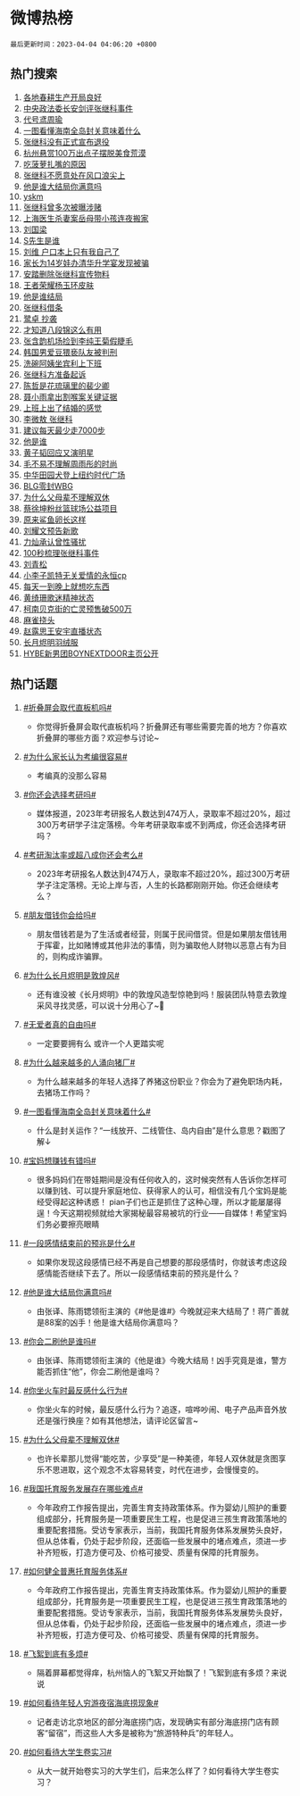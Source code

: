 # 微博热榜

`最后更新时间：2023-04-04 04:06:20 +0800`

## 热门搜索

1. [各地春耕生产开局良好](https://m.weibo.cn/search?containerid=100103type%3D1%26t%3D10%26q%3D%23%E5%90%84%E5%9C%B0%E6%98%A5%E8%80%95%E7%94%9F%E4%BA%A7%E5%BC%80%E5%B1%80%E8%89%AF%E5%A5%BD%23&stream_entry_id=51&isnewpage=1&extparam=seat%3D1%26pos%3D0%26c_type%3D51%26filter_type%3Drealtimehot%26cate%3D10103%26dgr%3D0%26stream_entry_id%3D51%26display_time%3D1680552378%26pre_seqid%3D168055237850102265464&luicode=10000011&lfid=106003type%253D25%2526t%253D3%2526disable_hot%253D1%2526filter_type%253Drealtimehot)
1. [中央政法委长安剑评张继科事件](https://m.weibo.cn/search?containerid=100103type%3D1%26t%3D10%26q%3D%23%E4%B8%AD%E5%A4%AE%E6%94%BF%E6%B3%95%E5%A7%94%E9%95%BF%E5%AE%89%E5%89%91%E8%AF%84%E5%BC%A0%E7%BB%A7%E7%A7%91%E4%BA%8B%E4%BB%B6%23&stream_entry_id=31&isnewpage=1&extparam=seat%3D1%26pos%3D0%26c_type%3D31%26filter_type%3Drealtimehot%26cate%3D5001%26band_rank%3D1%26dgr%3D0%26stream_entry_id%3D31%26flag%3D16%26realpos%3D1%26q%3D%2523%25E4%25B8%25AD%25E5%25A4%25AE%25E6%2594%25BF%25E6%25B3%2595%25E5%25A7%2594%25E9%2595%25BF%25E5%25AE%2589%25E5%2589%2591%25E8%25AF%2584%25E5%25BC%25A0%25E7%25BB%25A7%25E7%25A7%2591%25E4%25BA%258B%25E4%25BB%25B6%2523%26lcate%3D5001%26display_time%3D1680552378%26pre_seqid%3D168055237850102265464&luicode=10000011&lfid=106003type%253D25%2526t%253D3%2526disable_hot%253D1%2526filter_type%253Drealtimehot)
1. [代号鸢周瑜](https://m.weibo.cn/search?containerid=100103type%3D1%26t%3D10%26q%3D%23%E4%BB%A3%E5%8F%B7%E9%B8%A2%E5%91%A8%E7%91%9C%23&stream_entry_id=31&isnewpage=1&extparam=seat%3D1%26pos%3D1%26c_type%3D31%26filter_type%3Drealtimehot%26cate%3D5001%26band_rank%3D2%26dgr%3D0%26stream_entry_id%3D31%26flag%3D0%26realpos%3D2%26q%3D%2523%25E4%25BB%25A3%25E5%258F%25B7%25E9%25B8%25A2%25E5%2591%25A8%25E7%2591%259C%2523%26lcate%3D5001%26display_time%3D1680552378%26pre_seqid%3D168055237850102265464&luicode=10000011&lfid=106003type%253D25%2526t%253D3%2526disable_hot%253D1%2526filter_type%253Drealtimehot)
1. [一图看懂海南全岛封关意味着什么](https://m.weibo.cn/search?containerid=100103type%3D1%26t%3D10%26q%3D%23%E4%B8%80%E5%9B%BE%E7%9C%8B%E6%87%82%E6%B5%B7%E5%8D%97%E5%85%A8%E5%B2%9B%E5%B0%81%E5%85%B3%E6%84%8F%E5%91%B3%E7%9D%80%E4%BB%80%E4%B9%88%23&stream_entry_id=31&isnewpage=1&extparam=seat%3D1%26pos%3D2%26c_type%3D31%26filter_type%3Drealtimehot%26cate%3D5001%26band_rank%3D3%26dgr%3D0%26stream_entry_id%3D31%26flag%3D0%26realpos%3D3%26q%3D%2523%25E4%25B8%2580%25E5%259B%25BE%25E7%259C%258B%25E6%2587%2582%25E6%25B5%25B7%25E5%258D%2597%25E5%2585%25A8%25E5%25B2%259B%25E5%25B0%2581%25E5%2585%25B3%25E6%2584%258F%25E5%2591%25B3%25E7%259D%2580%25E4%25BB%2580%25E4%25B9%2588%2523%26lcate%3D5001%26display_time%3D1680552378%26pre_seqid%3D168055237850102265464&luicode=10000011&lfid=106003type%253D25%2526t%253D3%2526disable_hot%253D1%2526filter_type%253Drealtimehot)
1. [张继科没有正式宣布退役](https://m.weibo.cn/search?containerid=100103type%3D1%26t%3D10%26q%3D%23%E5%BC%A0%E7%BB%A7%E7%A7%91%E6%B2%A1%E6%9C%89%E6%AD%A3%E5%BC%8F%E5%AE%A3%E5%B8%83%E9%80%80%E5%BD%B9%23&stream_entry_id=31&isnewpage=1&extparam=seat%3D1%26pos%3D3%26c_type%3D31%26filter_type%3Drealtimehot%26cate%3D5001%26band_rank%3D4%26dgr%3D0%26stream_entry_id%3D31%26flag%3D2%26realpos%3D4%26q%3D%2523%25E5%25BC%25A0%25E7%25BB%25A7%25E7%25A7%2591%25E6%25B2%25A1%25E6%259C%2589%25E6%25AD%25A3%25E5%25BC%258F%25E5%25AE%25A3%25E5%25B8%2583%25E9%2580%2580%25E5%25BD%25B9%2523%26lcate%3D5001%26display_time%3D1680552378%26pre_seqid%3D168055237850102265464&luicode=10000011&lfid=106003type%253D25%2526t%253D3%2526disable_hot%253D1%2526filter_type%253Drealtimehot)
1. [杭州悬赏100万出点子摆脱美食荒漠](https://m.weibo.cn/search?containerid=100103type%3D1%26t%3D10%26q%3D%23%E6%9D%AD%E5%B7%9E%E6%82%AC%E8%B5%8F100%E4%B8%87%E5%87%BA%E7%82%B9%E5%AD%90%E6%91%86%E8%84%B1%E7%BE%8E%E9%A3%9F%E8%8D%92%E6%BC%A0%23&stream_entry_id=31&isnewpage=1&extparam=seat%3D1%26pos%3D4%26c_type%3D31%26filter_type%3Drealtimehot%26cate%3D5001%26band_rank%3D5%26dgr%3D0%26stream_entry_id%3D31%26flag%3D0%26realpos%3D5%26q%3D%2523%25E6%259D%25AD%25E5%25B7%259E%25E6%2582%25AC%25E8%25B5%258F100%25E4%25B8%2587%25E5%2587%25BA%25E7%2582%25B9%25E5%25AD%2590%25E6%2591%2586%25E8%2584%25B1%25E7%25BE%258E%25E9%25A3%259F%25E8%258D%2592%25E6%25BC%25A0%2523%26lcate%3D5001%26display_time%3D1680552378%26pre_seqid%3D168055237850102265464&luicode=10000011&lfid=106003type%253D25%2526t%253D3%2526disable_hot%253D1%2526filter_type%253Drealtimehot)
1. [吃菠萝扎嘴的原因](https://m.weibo.cn/search?containerid=100103type%3D1%26t%3D10%26q%3D%E5%90%83%E8%8F%A0%E8%90%9D%E6%89%8E%E5%98%B4%E7%9A%84%E5%8E%9F%E5%9B%A0&stream_entry_id=31&isnewpage=1&extparam=seat%3D1%26pos%3D5%26c_type%3D31%26filter_type%3Drealtimehot%26cate%3D5001%26band_rank%3D6%26dgr%3D0%26stream_entry_id%3D31%26flag%3D0%26realpos%3D6%26q%3D%25E5%2590%2583%25E8%258F%25A0%25E8%2590%259D%25E6%2589%258E%25E5%2598%25B4%25E7%259A%2584%25E5%258E%259F%25E5%259B%25A0%26lcate%3D5001%26display_time%3D1680552378%26pre_seqid%3D168055237850102265464&luicode=10000011&lfid=106003type%253D25%2526t%253D3%2526disable_hot%253D1%2526filter_type%253Drealtimehot)
1. [张继科不愿意处在风口浪尖上](https://m.weibo.cn/search?containerid=100103type%3D1%26t%3D10%26q%3D%23%E5%BC%A0%E7%BB%A7%E7%A7%91%E4%B8%8D%E6%84%BF%E6%84%8F%E5%A4%84%E5%9C%A8%E9%A3%8E%E5%8F%A3%E6%B5%AA%E5%B0%96%E4%B8%8A%23&stream_entry_id=31&isnewpage=1&extparam=seat%3D1%26pos%3D6%26c_type%3D31%26filter_type%3Drealtimehot%26cate%3D5001%26band_rank%3D7%26dgr%3D0%26stream_entry_id%3D31%26flag%3D2%26realpos%3D7%26q%3D%2523%25E5%25BC%25A0%25E7%25BB%25A7%25E7%25A7%2591%25E4%25B8%258D%25E6%2584%25BF%25E6%2584%258F%25E5%25A4%2584%25E5%259C%25A8%25E9%25A3%258E%25E5%258F%25A3%25E6%25B5%25AA%25E5%25B0%2596%25E4%25B8%258A%2523%26lcate%3D5001%26display_time%3D1680552378%26pre_seqid%3D168055237850102265464&luicode=10000011&lfid=106003type%253D25%2526t%253D3%2526disable_hot%253D1%2526filter_type%253Drealtimehot)
1. [他是谁大结局你满意吗](https://m.weibo.cn/search?containerid=100103type%3D1%26t%3D10%26q%3D%23%E4%BB%96%E6%98%AF%E8%B0%81%E5%A4%A7%E7%BB%93%E5%B1%80%E4%BD%A0%E6%BB%A1%E6%84%8F%E5%90%97%23&stream_entry_id=31&isnewpage=1&extparam=seat%3D1%26pos%3D7%26c_type%3D31%26filter_type%3Drealtimehot%26cate%3D5001%26band_rank%3D8%26dgr%3D0%26stream_entry_id%3D31%26flag%3D0%26realpos%3D8%26q%3D%2523%25E4%25BB%2596%25E6%2598%25AF%25E8%25B0%2581%25E5%25A4%25A7%25E7%25BB%2593%25E5%25B1%2580%25E4%25BD%25A0%25E6%25BB%25A1%25E6%2584%258F%25E5%2590%2597%2523%26lcate%3D5001%26display_time%3D1680552378%26pre_seqid%3D168055237850102265464&luicode=10000011&lfid=106003type%253D25%2526t%253D3%2526disable_hot%253D1%2526filter_type%253Drealtimehot)
1. [yskm](https://m.weibo.cn/search?containerid=100103type%3D1%26t%3D10%26q%3Dyskm&stream_entry_id=31&isnewpage=1&extparam=seat%3D1%26pos%3D8%26c_type%3D31%26filter_type%3Drealtimehot%26cate%3D5001%26band_rank%3D9%26dgr%3D0%26stream_entry_id%3D31%26flag%3D0%26realpos%3D9%26q%3Dyskm%26lcate%3D5001%26display_time%3D1680552378%26pre_seqid%3D168055237850102265464&luicode=10000011&lfid=106003type%253D25%2526t%253D3%2526disable_hot%253D1%2526filter_type%253Drealtimehot)
1. [张继科曾多次被曝涉赌](https://m.weibo.cn/search?containerid=100103type%3D1%26t%3D10%26q%3D%23%E5%BC%A0%E7%BB%A7%E7%A7%91%E6%9B%BE%E5%A4%9A%E6%AC%A1%E8%A2%AB%E6%9B%9D%E6%B6%89%E8%B5%8C%23&stream_entry_id=31&isnewpage=1&extparam=seat%3D1%26pos%3D9%26c_type%3D31%26filter_type%3Drealtimehot%26cate%3D5001%26band_rank%3D10%26dgr%3D0%26stream_entry_id%3D31%26flag%3D2%26realpos%3D10%26q%3D%2523%25E5%25BC%25A0%25E7%25BB%25A7%25E7%25A7%2591%25E6%259B%25BE%25E5%25A4%259A%25E6%25AC%25A1%25E8%25A2%25AB%25E6%259B%259D%25E6%25B6%2589%25E8%25B5%258C%2523%26lcate%3D5001%26display_time%3D1680552378%26pre_seqid%3D168055237850102265464&luicode=10000011&lfid=106003type%253D25%2526t%253D3%2526disable_hot%253D1%2526filter_type%253Drealtimehot)
1. [上海医生杀妻案岳母带小孩连夜搬家](https://m.weibo.cn/search?containerid=100103type%3D1%26t%3D10%26q%3D%23%E4%B8%8A%E6%B5%B7%E5%8C%BB%E7%94%9F%E6%9D%80%E5%A6%BB%E6%A1%88%E5%B2%B3%E6%AF%8D%E5%B8%A6%E5%B0%8F%E5%AD%A9%E8%BF%9E%E5%A4%9C%E6%90%AC%E5%AE%B6%23&stream_entry_id=31&isnewpage=1&extparam=seat%3D1%26pos%3D10%26c_type%3D31%26filter_type%3Drealtimehot%26cate%3D5001%26band_rank%3D11%26dgr%3D0%26stream_entry_id%3D31%26flag%3D0%26realpos%3D11%26q%3D%2523%25E4%25B8%258A%25E6%25B5%25B7%25E5%258C%25BB%25E7%2594%259F%25E6%259D%2580%25E5%25A6%25BB%25E6%25A1%2588%25E5%25B2%25B3%25E6%25AF%258D%25E5%25B8%25A6%25E5%25B0%258F%25E5%25AD%25A9%25E8%25BF%259E%25E5%25A4%259C%25E6%2590%25AC%25E5%25AE%25B6%2523%26lcate%3D5001%26display_time%3D1680552378%26pre_seqid%3D168055237850102265464&luicode=10000011&lfid=106003type%253D25%2526t%253D3%2526disable_hot%253D1%2526filter_type%253Drealtimehot)
1. [刘国梁](https://m.weibo.cn/search?containerid=100103type%3D1%26t%3D10%26q%3D%E5%88%98%E5%9B%BD%E6%A2%81&stream_entry_id=31&isnewpage=1&extparam=seat%3D1%26pos%3D11%26c_type%3D31%26filter_type%3Drealtimehot%26cate%3D5001%26band_rank%3D12%26dgr%3D0%26stream_entry_id%3D31%26flag%3D2%26realpos%3D12%26q%3D%25E5%2588%2598%25E5%259B%25BD%25E6%25A2%2581%26lcate%3D5001%26display_time%3D1680552378%26pre_seqid%3D168055237850102265464&luicode=10000011&lfid=106003type%253D25%2526t%253D3%2526disable_hot%253D1%2526filter_type%253Drealtimehot)
1. [S先生是谁](https://m.weibo.cn/search?containerid=100103type%3D1%26t%3D10%26q%3DS%E5%85%88%E7%94%9F%E6%98%AF%E8%B0%81&stream_entry_id=31&isnewpage=1&extparam=seat%3D1%26pos%3D12%26c_type%3D31%26filter_type%3Drealtimehot%26cate%3D5001%26band_rank%3D13%26dgr%3D0%26stream_entry_id%3D31%26flag%3D2%26realpos%3D13%26q%3DS%25E5%2585%2588%25E7%2594%259F%25E6%2598%25AF%25E8%25B0%2581%26lcate%3D5001%26display_time%3D1680552378%26pre_seqid%3D168055237850102265464&luicode=10000011&lfid=106003type%253D25%2526t%253D3%2526disable_hot%253D1%2526filter_type%253Drealtimehot)
1. [刘维 户口本上只有我自己了](https://m.weibo.cn/search?containerid=100103type%3D1%26t%3D10%26q%3D%E5%88%98%E7%BB%B4+%E6%88%B7%E5%8F%A3%E6%9C%AC%E4%B8%8A%E5%8F%AA%E6%9C%89%E6%88%91%E8%87%AA%E5%B7%B1%E4%BA%86&stream_entry_id=31&isnewpage=1&extparam=seat%3D1%26pos%3D13%26c_type%3D31%26filter_type%3Drealtimehot%26cate%3D5001%26band_rank%3D14%26dgr%3D0%26stream_entry_id%3D31%26flag%3D2%26realpos%3D14%26q%3D%25E5%2588%2598%25E7%25BB%25B4%2520%25E6%2588%25B7%25E5%258F%25A3%25E6%259C%25AC%25E4%25B8%258A%25E5%258F%25AA%25E6%259C%2589%25E6%2588%2591%25E8%2587%25AA%25E5%25B7%25B1%25E4%25BA%2586%26lcate%3D5001%26display_time%3D1680552378%26pre_seqid%3D168055237850102265464&luicode=10000011&lfid=106003type%253D25%2526t%253D3%2526disable_hot%253D1%2526filter_type%253Drealtimehot)
1. [家长为14岁娃办清华升学宴发现被骗](https://m.weibo.cn/search?containerid=100103type%3D1%26t%3D10%26q%3D%23%E5%AE%B6%E9%95%BF%E4%B8%BA14%E5%B2%81%E5%A8%83%E5%8A%9E%E6%B8%85%E5%8D%8E%E5%8D%87%E5%AD%A6%E5%AE%B4%E5%8F%91%E7%8E%B0%E8%A2%AB%E9%AA%97%23&stream_entry_id=31&isnewpage=1&extparam=seat%3D1%26pos%3D14%26c_type%3D31%26filter_type%3Drealtimehot%26cate%3D5001%26band_rank%3D15%26dgr%3D0%26stream_entry_id%3D31%26flag%3D0%26realpos%3D15%26q%3D%2523%25E5%25AE%25B6%25E9%2595%25BF%25E4%25B8%25BA14%25E5%25B2%2581%25E5%25A8%2583%25E5%258A%259E%25E6%25B8%2585%25E5%258D%258E%25E5%258D%2587%25E5%25AD%25A6%25E5%25AE%25B4%25E5%258F%2591%25E7%258E%25B0%25E8%25A2%25AB%25E9%25AA%2597%2523%26lcate%3D5001%26display_time%3D1680552378%26pre_seqid%3D168055237850102265464&luicode=10000011&lfid=106003type%253D25%2526t%253D3%2526disable_hot%253D1%2526filter_type%253Drealtimehot)
1. [安踏删除张继科宣传物料](https://m.weibo.cn/search?containerid=100103type%3D1%26t%3D10%26q%3D%23%E5%AE%89%E8%B8%8F%E5%88%A0%E9%99%A4%E5%BC%A0%E7%BB%A7%E7%A7%91%E5%AE%A3%E4%BC%A0%E7%89%A9%E6%96%99%23&stream_entry_id=31&isnewpage=1&extparam=seat%3D1%26pos%3D15%26c_type%3D31%26filter_type%3Drealtimehot%26cate%3D5001%26band_rank%3D16%26dgr%3D0%26stream_entry_id%3D31%26flag%3D0%26realpos%3D16%26q%3D%2523%25E5%25AE%2589%25E8%25B8%258F%25E5%2588%25A0%25E9%2599%25A4%25E5%25BC%25A0%25E7%25BB%25A7%25E7%25A7%2591%25E5%25AE%25A3%25E4%25BC%25A0%25E7%2589%25A9%25E6%2596%2599%2523%26lcate%3D5001%26display_time%3D1680552378%26pre_seqid%3D168055237850102265464&luicode=10000011&lfid=106003type%253D25%2526t%253D3%2526disable_hot%253D1%2526filter_type%253Drealtimehot)
1. [王者荣耀杨玉环皮肤](https://m.weibo.cn/search?containerid=100103type%3D1%26t%3D10%26q%3D%23%E7%8E%8B%E8%80%85%E8%8D%A3%E8%80%80%E6%9D%A8%E7%8E%89%E7%8E%AF%E7%9A%AE%E8%82%A4%23&stream_entry_id=31&isnewpage=1&extparam=seat%3D1%26pos%3D16%26c_type%3D31%26filter_type%3Drealtimehot%26cate%3D5001%26band_rank%3D17%26dgr%3D0%26stream_entry_id%3D31%26flag%3D0%26realpos%3D17%26q%3D%2523%25E7%258E%258B%25E8%2580%2585%25E8%258D%25A3%25E8%2580%2580%25E6%259D%25A8%25E7%258E%2589%25E7%258E%25AF%25E7%259A%25AE%25E8%2582%25A4%2523%26lcate%3D5001%26display_time%3D1680552378%26pre_seqid%3D168055237850102265464&luicode=10000011&lfid=106003type%253D25%2526t%253D3%2526disable_hot%253D1%2526filter_type%253Drealtimehot)
1. [他是谁结局](https://m.weibo.cn/search?containerid=100103type%3D1%26t%3D10%26q%3D%E4%BB%96%E6%98%AF%E8%B0%81%E7%BB%93%E5%B1%80&stream_entry_id=31&isnewpage=1&extparam=seat%3D1%26pos%3D17%26c_type%3D31%26filter_type%3Drealtimehot%26cate%3D5001%26band_rank%3D18%26dgr%3D0%26stream_entry_id%3D31%26flag%3D0%26realpos%3D18%26q%3D%25E4%25BB%2596%25E6%2598%25AF%25E8%25B0%2581%25E7%25BB%2593%25E5%25B1%2580%26lcate%3D5001%26display_time%3D1680552378%26pre_seqid%3D168055237850102265464&luicode=10000011&lfid=106003type%253D25%2526t%253D3%2526disable_hot%253D1%2526filter_type%253Drealtimehot)
1. [张继科借条](https://m.weibo.cn/search?containerid=100103type%3D1%26t%3D10%26q%3D%E5%BC%A0%E7%BB%A7%E7%A7%91%E5%80%9F%E6%9D%A1&stream_entry_id=31&isnewpage=1&extparam=seat%3D1%26pos%3D18%26c_type%3D31%26filter_type%3Drealtimehot%26cate%3D5001%26band_rank%3D19%26dgr%3D0%26stream_entry_id%3D31%26flag%3D0%26realpos%3D19%26q%3D%25E5%25BC%25A0%25E7%25BB%25A7%25E7%25A7%2591%25E5%2580%259F%25E6%259D%25A1%26lcate%3D5001%26display_time%3D1680552378%26pre_seqid%3D168055237850102265464&luicode=10000011&lfid=106003type%253D25%2526t%253D3%2526disable_hot%253D1%2526filter_type%253Drealtimehot)
1. [鹭卓 抄袭](https://m.weibo.cn/search?containerid=100103type%3D1%26t%3D10%26q%3D%E9%B9%AD%E5%8D%93+%E6%8A%84%E8%A2%AD&stream_entry_id=31&isnewpage=1&extparam=seat%3D1%26pos%3D19%26c_type%3D31%26filter_type%3Drealtimehot%26cate%3D5001%26band_rank%3D20%26dgr%3D0%26stream_entry_id%3D31%26flag%3D0%26realpos%3D20%26q%3D%25E9%25B9%25AD%25E5%258D%2593%2520%25E6%258A%2584%25E8%25A2%25AD%26lcate%3D5001%26display_time%3D1680552378%26pre_seqid%3D168055237850102265464&luicode=10000011&lfid=106003type%253D25%2526t%253D3%2526disable_hot%253D1%2526filter_type%253Drealtimehot)
1. [才知道八段锦这么有用](https://m.weibo.cn/search?containerid=100103type%3D1%26t%3D10%26q%3D%23%E6%89%8D%E7%9F%A5%E9%81%93%E5%85%AB%E6%AE%B5%E9%94%A6%E8%BF%99%E4%B9%88%E6%9C%89%E7%94%A8%23&stream_entry_id=31&isnewpage=1&extparam=seat%3D1%26pos%3D20%26c_type%3D31%26filter_type%3Drealtimehot%26cate%3D5001%26band_rank%3D21%26dgr%3D0%26stream_entry_id%3D31%26flag%3D0%26realpos%3D21%26q%3D%2523%25E6%2589%258D%25E7%259F%25A5%25E9%2581%2593%25E5%2585%25AB%25E6%25AE%25B5%25E9%2594%25A6%25E8%25BF%2599%25E4%25B9%2588%25E6%259C%2589%25E7%2594%25A8%2523%26lcate%3D5001%26display_time%3D1680552378%26pre_seqid%3D168055237850102265464&luicode=10000011&lfid=106003type%253D25%2526t%253D3%2526disable_hot%253D1%2526filter_type%253Drealtimehot)
1. [张含韵机场捡到李纯王菊假睫毛](https://m.weibo.cn/search?containerid=100103type%3D1%26t%3D10%26q%3D%23%E5%BC%A0%E5%90%AB%E9%9F%B5%E6%9C%BA%E5%9C%BA%E6%8D%A1%E5%88%B0%E6%9D%8E%E7%BA%AF%E7%8E%8B%E8%8F%8A%E5%81%87%E7%9D%AB%E6%AF%9B%23&stream_entry_id=31&isnewpage=1&extparam=seat%3D1%26pos%3D21%26c_type%3D31%26filter_type%3Drealtimehot%26cate%3D5001%26band_rank%3D22%26dgr%3D0%26stream_entry_id%3D31%26flag%3D0%26realpos%3D22%26q%3D%2523%25E5%25BC%25A0%25E5%2590%25AB%25E9%259F%25B5%25E6%259C%25BA%25E5%259C%25BA%25E6%258D%25A1%25E5%2588%25B0%25E6%259D%258E%25E7%25BA%25AF%25E7%258E%258B%25E8%258F%258A%25E5%2581%2587%25E7%259D%25AB%25E6%25AF%259B%2523%26lcate%3D5001%26display_time%3D1680552378%26pre_seqid%3D168055237850102265464&luicode=10000011&lfid=106003type%253D25%2526t%253D3%2526disable_hot%253D1%2526filter_type%253Drealtimehot)
1. [韩国男爱豆猥亵队友被判刑](https://m.weibo.cn/search?containerid=100103type%3D1%26t%3D10%26q%3D%23%E9%9F%A9%E5%9B%BD%E7%94%B7%E7%88%B1%E8%B1%86%E7%8C%A5%E4%BA%B5%E9%98%9F%E5%8F%8B%E8%A2%AB%E5%88%A4%E5%88%91%23&stream_entry_id=31&isnewpage=1&extparam=seat%3D1%26pos%3D22%26c_type%3D31%26filter_type%3Drealtimehot%26cate%3D5001%26band_rank%3D23%26dgr%3D0%26stream_entry_id%3D31%26flag%3D0%26realpos%3D23%26q%3D%2523%25E9%259F%25A9%25E5%259B%25BD%25E7%2594%25B7%25E7%2588%25B1%25E8%25B1%2586%25E7%258C%25A5%25E4%25BA%25B5%25E9%2598%259F%25E5%258F%258B%25E8%25A2%25AB%25E5%2588%25A4%25E5%2588%2591%2523%26lcate%3D5001%26display_time%3D1680552378%26pre_seqid%3D168055237850102265464&luicode=10000011&lfid=106003type%253D25%2526t%253D3%2526disable_hot%253D1%2526filter_type%253Drealtimehot)
1. [洗碗阿姨坐宾利上下班](https://m.weibo.cn/search?containerid=100103type%3D1%26t%3D10%26q%3D%23%E6%B4%97%E7%A2%97%E9%98%BF%E5%A7%A8%E5%9D%90%E5%AE%BE%E5%88%A9%E4%B8%8A%E4%B8%8B%E7%8F%AD%23&stream_entry_id=31&isnewpage=1&extparam=seat%3D1%26pos%3D23%26c_type%3D31%26filter_type%3Drealtimehot%26cate%3D5001%26band_rank%3D24%26dgr%3D0%26stream_entry_id%3D31%26flag%3D0%26realpos%3D24%26q%3D%2523%25E6%25B4%2597%25E7%25A2%2597%25E9%2598%25BF%25E5%25A7%25A8%25E5%259D%2590%25E5%25AE%25BE%25E5%2588%25A9%25E4%25B8%258A%25E4%25B8%258B%25E7%258F%25AD%2523%26lcate%3D5001%26display_time%3D1680552378%26pre_seqid%3D168055237850102265464&luicode=10000011&lfid=106003type%253D25%2526t%253D3%2526disable_hot%253D1%2526filter_type%253Drealtimehot)
1. [张继科方准备起诉](https://m.weibo.cn/search?containerid=100103type%3D1%26t%3D10%26q%3D%23%E5%BC%A0%E7%BB%A7%E7%A7%91%E6%96%B9%E5%87%86%E5%A4%87%E8%B5%B7%E8%AF%89%23&stream_entry_id=31&isnewpage=1&extparam=seat%3D1%26pos%3D24%26c_type%3D31%26filter_type%3Drealtimehot%26cate%3D5001%26band_rank%3D25%26dgr%3D0%26stream_entry_id%3D31%26flag%3D0%26realpos%3D25%26q%3D%2523%25E5%25BC%25A0%25E7%25BB%25A7%25E7%25A7%2591%25E6%2596%25B9%25E5%2587%2586%25E5%25A4%2587%25E8%25B5%25B7%25E8%25AF%2589%2523%26lcate%3D5001%26display_time%3D1680552378%26pre_seqid%3D168055237850102265464&luicode=10000011&lfid=106003type%253D25%2526t%253D3%2526disable_hot%253D1%2526filter_type%253Drealtimehot)
1. [陈哲是花琉璃里的裴少卿](https://m.weibo.cn/search?containerid=100103type%3D1%26t%3D10%26q%3D%23%E9%99%88%E5%93%B2%E6%98%AF%E8%8A%B1%E7%90%89%E7%92%83%E9%87%8C%E7%9A%84%E8%A3%B4%E5%B0%91%E5%8D%BF%23&stream_entry_id=31&isnewpage=1&extparam=seat%3D1%26pos%3D25%26c_type%3D31%26filter_type%3Drealtimehot%26cate%3D5001%26band_rank%3D26%26dgr%3D0%26stream_entry_id%3D31%26flag%3D0%26realpos%3D26%26q%3D%2523%25E9%2599%2588%25E5%2593%25B2%25E6%2598%25AF%25E8%258A%25B1%25E7%2590%2589%25E7%2592%2583%25E9%2587%258C%25E7%259A%2584%25E8%25A3%25B4%25E5%25B0%2591%25E5%258D%25BF%2523%26lcate%3D5001%26display_time%3D1680552378%26pre_seqid%3D168055237850102265464&luicode=10000011&lfid=106003type%253D25%2526t%253D3%2526disable_hot%253D1%2526filter_type%253Drealtimehot)
1. [聂小雨拿出割喉案关键证据](https://m.weibo.cn/search?containerid=100103type%3D1%26t%3D10%26q%3D%23%E8%81%82%E5%B0%8F%E9%9B%A8%E6%8B%BF%E5%87%BA%E5%89%B2%E5%96%89%E6%A1%88%E5%85%B3%E9%94%AE%E8%AF%81%E6%8D%AE%23&stream_entry_id=31&isnewpage=1&extparam=seat%3D1%26pos%3D26%26c_type%3D31%26filter_type%3Drealtimehot%26cate%3D5001%26band_rank%3D27%26dgr%3D0%26stream_entry_id%3D31%26flag%3D0%26realpos%3D27%26q%3D%2523%25E8%2581%2582%25E5%25B0%258F%25E9%259B%25A8%25E6%258B%25BF%25E5%2587%25BA%25E5%2589%25B2%25E5%2596%2589%25E6%25A1%2588%25E5%2585%25B3%25E9%2594%25AE%25E8%25AF%2581%25E6%258D%25AE%2523%26lcate%3D5001%26display_time%3D1680552378%26pre_seqid%3D168055237850102265464&luicode=10000011&lfid=106003type%253D25%2526t%253D3%2526disable_hot%253D1%2526filter_type%253Drealtimehot)
1. [上班上出了结婚的感觉](https://m.weibo.cn/search?containerid=100103type%3D1%26t%3D10%26q%3D%23%E4%B8%8A%E7%8F%AD%E4%B8%8A%E5%87%BA%E4%BA%86%E7%BB%93%E5%A9%9A%E7%9A%84%E6%84%9F%E8%A7%89%23&stream_entry_id=31&isnewpage=1&extparam=seat%3D1%26pos%3D27%26c_type%3D31%26filter_type%3Drealtimehot%26cate%3D5001%26band_rank%3D28%26dgr%3D0%26stream_entry_id%3D31%26flag%3D0%26realpos%3D28%26q%3D%2523%25E4%25B8%258A%25E7%258F%25AD%25E4%25B8%258A%25E5%2587%25BA%25E4%25BA%2586%25E7%25BB%2593%25E5%25A9%259A%25E7%259A%2584%25E6%2584%259F%25E8%25A7%2589%2523%26lcate%3D5001%26display_time%3D1680552378%26pre_seqid%3D168055237850102265464&luicode=10000011&lfid=106003type%253D25%2526t%253D3%2526disable_hot%253D1%2526filter_type%253Drealtimehot)
1. [李微敖 张继科](https://m.weibo.cn/search?containerid=100103type%3D1%26t%3D10%26q%3D%E6%9D%8E%E5%BE%AE%E6%95%96+%E5%BC%A0%E7%BB%A7%E7%A7%91&stream_entry_id=31&isnewpage=1&extparam=seat%3D1%26pos%3D28%26c_type%3D31%26filter_type%3Drealtimehot%26cate%3D5001%26band_rank%3D29%26dgr%3D0%26stream_entry_id%3D31%26flag%3D0%26realpos%3D29%26q%3D%25E6%259D%258E%25E5%25BE%25AE%25E6%2595%2596%2520%25E5%25BC%25A0%25E7%25BB%25A7%25E7%25A7%2591%26lcate%3D5001%26display_time%3D1680552378%26pre_seqid%3D168055237850102265464&luicode=10000011&lfid=106003type%253D25%2526t%253D3%2526disable_hot%253D1%2526filter_type%253Drealtimehot)
1. [建议每天最少走7000步](https://m.weibo.cn/search?containerid=100103type%3D1%26t%3D10%26q%3D%23%E5%BB%BA%E8%AE%AE%E6%AF%8F%E5%A4%A9%E6%9C%80%E5%B0%91%E8%B5%B07000%E6%AD%A5%23&stream_entry_id=31&isnewpage=1&extparam=seat%3D1%26pos%3D29%26c_type%3D31%26filter_type%3Drealtimehot%26cate%3D5001%26band_rank%3D30%26dgr%3D0%26stream_entry_id%3D31%26flag%3D0%26realpos%3D30%26q%3D%2523%25E5%25BB%25BA%25E8%25AE%25AE%25E6%25AF%258F%25E5%25A4%25A9%25E6%259C%2580%25E5%25B0%2591%25E8%25B5%25B07000%25E6%25AD%25A5%2523%26lcate%3D5001%26display_time%3D1680552378%26pre_seqid%3D168055237850102265464&luicode=10000011&lfid=106003type%253D25%2526t%253D3%2526disable_hot%253D1%2526filter_type%253Drealtimehot)
1. [他是谁](https://m.weibo.cn/search?containerid=100103type%3D1%26t%3D10%26q%3D%E4%BB%96%E6%98%AF%E8%B0%81&stream_entry_id=31&isnewpage=1&extparam=seat%3D1%26pos%3D30%26c_type%3D31%26filter_type%3Drealtimehot%26cate%3D5001%26band_rank%3D31%26dgr%3D0%26stream_entry_id%3D31%26flag%3D0%26realpos%3D31%26q%3D%25E4%25BB%2596%25E6%2598%25AF%25E8%25B0%2581%26lcate%3D5001%26display_time%3D1680552378%26pre_seqid%3D168055237850102265464&luicode=10000011&lfid=106003type%253D25%2526t%253D3%2526disable_hot%253D1%2526filter_type%253Drealtimehot)
1. [黄子韬回应又演明星](https://m.weibo.cn/search?containerid=100103type%3D1%26t%3D10%26q%3D%23%E9%BB%84%E5%AD%90%E9%9F%AC%E5%9B%9E%E5%BA%94%E5%8F%88%E6%BC%94%E6%98%8E%E6%98%9F%23&stream_entry_id=31&isnewpage=1&extparam=seat%3D1%26pos%3D31%26c_type%3D31%26filter_type%3Drealtimehot%26cate%3D5001%26band_rank%3D32%26dgr%3D0%26stream_entry_id%3D31%26flag%3D0%26realpos%3D32%26q%3D%2523%25E9%25BB%2584%25E5%25AD%2590%25E9%259F%25AC%25E5%259B%259E%25E5%25BA%2594%25E5%258F%2588%25E6%25BC%2594%25E6%2598%258E%25E6%2598%259F%2523%26lcate%3D5001%26display_time%3D1680552378%26pre_seqid%3D168055237850102265464&luicode=10000011&lfid=106003type%253D25%2526t%253D3%2526disable_hot%253D1%2526filter_type%253Drealtimehot)
1. [毛不易不理解周雨彤的时尚](https://m.weibo.cn/search?containerid=100103type%3D1%26t%3D10%26q%3D%23%E6%AF%9B%E4%B8%8D%E6%98%93%E4%B8%8D%E7%90%86%E8%A7%A3%E5%91%A8%E9%9B%A8%E5%BD%A4%E7%9A%84%E6%97%B6%E5%B0%9A%23&stream_entry_id=31&isnewpage=1&extparam=seat%3D1%26pos%3D32%26c_type%3D31%26filter_type%3Drealtimehot%26cate%3D5001%26band_rank%3D33%26dgr%3D0%26stream_entry_id%3D31%26flag%3D0%26realpos%3D33%26q%3D%2523%25E6%25AF%259B%25E4%25B8%258D%25E6%2598%2593%25E4%25B8%258D%25E7%2590%2586%25E8%25A7%25A3%25E5%2591%25A8%25E9%259B%25A8%25E5%25BD%25A4%25E7%259A%2584%25E6%2597%25B6%25E5%25B0%259A%2523%26lcate%3D5001%26display_time%3D1680552378%26pre_seqid%3D168055237850102265464&luicode=10000011&lfid=106003type%253D25%2526t%253D3%2526disable_hot%253D1%2526filter_type%253Drealtimehot)
1. [中华田园犬登上纽约时代广场](https://m.weibo.cn/search?containerid=100103type%3D1%26t%3D10%26q%3D%23%E4%B8%AD%E5%8D%8E%E7%94%B0%E5%9B%AD%E7%8A%AC%E7%99%BB%E4%B8%8A%E7%BA%BD%E7%BA%A6%E6%97%B6%E4%BB%A3%E5%B9%BF%E5%9C%BA%23&stream_entry_id=31&isnewpage=1&extparam=seat%3D1%26pos%3D33%26c_type%3D31%26filter_type%3Drealtimehot%26cate%3D5001%26band_rank%3D34%26dgr%3D0%26stream_entry_id%3D31%26flag%3D0%26realpos%3D34%26q%3D%2523%25E4%25B8%25AD%25E5%258D%258E%25E7%2594%25B0%25E5%259B%25AD%25E7%258A%25AC%25E7%2599%25BB%25E4%25B8%258A%25E7%25BA%25BD%25E7%25BA%25A6%25E6%2597%25B6%25E4%25BB%25A3%25E5%25B9%25BF%25E5%259C%25BA%2523%26lcate%3D5001%26display_time%3D1680552378%26pre_seqid%3D168055237850102265464&luicode=10000011&lfid=106003type%253D25%2526t%253D3%2526disable_hot%253D1%2526filter_type%253Drealtimehot)
1. [BLG零封WBG](https://m.weibo.cn/search?containerid=100103type%3D1%26t%3D10%26q%3D%23BLG%E9%9B%B6%E5%B0%81WBG%23&stream_entry_id=31&isnewpage=1&extparam=seat%3D1%26pos%3D34%26c_type%3D31%26filter_type%3Drealtimehot%26cate%3D5001%26band_rank%3D35%26dgr%3D0%26stream_entry_id%3D31%26flag%3D0%26realpos%3D35%26q%3D%2523BLG%25E9%259B%25B6%25E5%25B0%2581WBG%2523%26lcate%3D5001%26display_time%3D1680552378%26pre_seqid%3D168055237850102265464&luicode=10000011&lfid=106003type%253D25%2526t%253D3%2526disable_hot%253D1%2526filter_type%253Drealtimehot)
1. [为什么父母辈不理解双休](https://m.weibo.cn/search?containerid=100103type%3D1%26t%3D10%26q%3D%23%E4%B8%BA%E4%BB%80%E4%B9%88%E7%88%B6%E6%AF%8D%E8%BE%88%E4%B8%8D%E7%90%86%E8%A7%A3%E5%8F%8C%E4%BC%91%23&stream_entry_id=31&isnewpage=1&extparam=seat%3D1%26pos%3D35%26c_type%3D31%26filter_type%3Drealtimehot%26cate%3D5001%26band_rank%3D36%26dgr%3D0%26stream_entry_id%3D31%26flag%3D0%26realpos%3D36%26q%3D%2523%25E4%25B8%25BA%25E4%25BB%2580%25E4%25B9%2588%25E7%2588%25B6%25E6%25AF%258D%25E8%25BE%2588%25E4%25B8%258D%25E7%2590%2586%25E8%25A7%25A3%25E5%258F%258C%25E4%25BC%2591%2523%26lcate%3D5001%26display_time%3D1680552378%26pre_seqid%3D168055237850102265464&luicode=10000011&lfid=106003type%253D25%2526t%253D3%2526disable_hot%253D1%2526filter_type%253Drealtimehot)
1. [蔡徐坤粉丝篮球场公益项目](https://m.weibo.cn/search?containerid=100103type%3D1%26t%3D10%26q%3D%23%E8%94%A1%E5%BE%90%E5%9D%A4%E7%B2%89%E4%B8%9D%E7%AF%AE%E7%90%83%E5%9C%BA%E5%85%AC%E7%9B%8A%E9%A1%B9%E7%9B%AE%23&stream_entry_id=31&isnewpage=1&extparam=seat%3D1%26pos%3D36%26c_type%3D31%26filter_type%3Drealtimehot%26cate%3D5001%26band_rank%3D37%26dgr%3D0%26stream_entry_id%3D31%26flag%3D0%26realpos%3D37%26q%3D%2523%25E8%2594%25A1%25E5%25BE%2590%25E5%259D%25A4%25E7%25B2%2589%25E4%25B8%259D%25E7%25AF%25AE%25E7%2590%2583%25E5%259C%25BA%25E5%2585%25AC%25E7%259B%258A%25E9%25A1%25B9%25E7%259B%25AE%2523%26lcate%3D5001%26display_time%3D1680552378%26pre_seqid%3D168055237850102265464&luicode=10000011&lfid=106003type%253D25%2526t%253D3%2526disable_hot%253D1%2526filter_type%253Drealtimehot)
1. [原来鲨鱼卵长这样](https://m.weibo.cn/search?containerid=100103type%3D1%26t%3D10%26q%3D%23%E5%8E%9F%E6%9D%A5%E9%B2%A8%E9%B1%BC%E5%8D%B5%E9%95%BF%E8%BF%99%E6%A0%B7%23&stream_entry_id=31&isnewpage=1&extparam=seat%3D1%26pos%3D37%26c_type%3D31%26filter_type%3Drealtimehot%26cate%3D5001%26band_rank%3D38%26dgr%3D0%26stream_entry_id%3D31%26flag%3D0%26realpos%3D38%26q%3D%2523%25E5%258E%259F%25E6%259D%25A5%25E9%25B2%25A8%25E9%25B1%25BC%25E5%258D%25B5%25E9%2595%25BF%25E8%25BF%2599%25E6%25A0%25B7%2523%26lcate%3D5001%26display_time%3D1680552378%26pre_seqid%3D168055237850102265464&luicode=10000011&lfid=106003type%253D25%2526t%253D3%2526disable_hot%253D1%2526filter_type%253Drealtimehot)
1. [刘耀文预告新歌](https://m.weibo.cn/search?containerid=100103type%3D1%26t%3D10%26q%3D%23%E5%88%98%E8%80%80%E6%96%87%E9%A2%84%E5%91%8A%E6%96%B0%E6%AD%8C%23&stream_entry_id=31&isnewpage=1&extparam=seat%3D1%26pos%3D38%26c_type%3D31%26filter_type%3Drealtimehot%26cate%3D5001%26band_rank%3D39%26dgr%3D0%26stream_entry_id%3D31%26flag%3D0%26realpos%3D39%26q%3D%2523%25E5%2588%2598%25E8%2580%2580%25E6%2596%2587%25E9%25A2%2584%25E5%2591%258A%25E6%2596%25B0%25E6%25AD%258C%2523%26lcate%3D5001%26display_time%3D1680552378%26pre_seqid%3D168055237850102265464&luicode=10000011&lfid=106003type%253D25%2526t%253D3%2526disable_hot%253D1%2526filter_type%253Drealtimehot)
1. [力灿承认曾性骚扰](https://m.weibo.cn/search?containerid=100103type%3D1%26t%3D10%26q%3D%23%E5%8A%9B%E7%81%BF%E6%89%BF%E8%AE%A4%E6%9B%BE%E6%80%A7%E9%AA%9A%E6%89%B0%23&stream_entry_id=31&isnewpage=1&extparam=seat%3D1%26pos%3D39%26c_type%3D31%26filter_type%3Drealtimehot%26cate%3D5001%26band_rank%3D40%26dgr%3D0%26stream_entry_id%3D31%26flag%3D0%26realpos%3D40%26q%3D%2523%25E5%258A%259B%25E7%2581%25BF%25E6%2589%25BF%25E8%25AE%25A4%25E6%259B%25BE%25E6%2580%25A7%25E9%25AA%259A%25E6%2589%25B0%2523%26lcate%3D5001%26display_time%3D1680552378%26pre_seqid%3D168055237850102265464&luicode=10000011&lfid=106003type%253D25%2526t%253D3%2526disable_hot%253D1%2526filter_type%253Drealtimehot)
1. [100秒梳理张继科事件](https://m.weibo.cn/search?containerid=100103type%3D1%26t%3D10%26q%3D%23100%E7%A7%92%E6%A2%B3%E7%90%86%E5%BC%A0%E7%BB%A7%E7%A7%91%E4%BA%8B%E4%BB%B6%23&stream_entry_id=31&isnewpage=1&extparam=seat%3D1%26pos%3D40%26c_type%3D31%26filter_type%3Drealtimehot%26cate%3D5001%26band_rank%3D41%26dgr%3D0%26stream_entry_id%3D31%26flag%3D0%26realpos%3D41%26q%3D%2523100%25E7%25A7%2592%25E6%25A2%25B3%25E7%2590%2586%25E5%25BC%25A0%25E7%25BB%25A7%25E7%25A7%2591%25E4%25BA%258B%25E4%25BB%25B6%2523%26lcate%3D5001%26display_time%3D1680552378%26pre_seqid%3D168055237850102265464&luicode=10000011&lfid=106003type%253D25%2526t%253D3%2526disable_hot%253D1%2526filter_type%253Drealtimehot)
1. [刘青松](https://m.weibo.cn/search?containerid=100103type%3D1%26t%3D10%26q%3D%E5%88%98%E9%9D%92%E6%9D%BE&stream_entry_id=31&isnewpage=1&extparam=seat%3D1%26pos%3D41%26c_type%3D31%26filter_type%3Drealtimehot%26cate%3D5001%26band_rank%3D42%26dgr%3D0%26stream_entry_id%3D31%26flag%3D0%26realpos%3D42%26q%3D%25E5%2588%2598%25E9%259D%2592%25E6%259D%25BE%26lcate%3D5001%26display_time%3D1680552378%26pre_seqid%3D168055237850102265464&luicode=10000011&lfid=106003type%253D25%2526t%253D3%2526disable_hot%253D1%2526filter_type%253Drealtimehot)
1. [小李子凯特无关爱情的永恒cp](https://m.weibo.cn/search?containerid=100103type%3D1%26t%3D10%26q%3D%23%E5%B0%8F%E6%9D%8E%E5%AD%90%E5%87%AF%E7%89%B9%E6%97%A0%E5%85%B3%E7%88%B1%E6%83%85%E7%9A%84%E6%B0%B8%E6%81%92cp%23&stream_entry_id=31&isnewpage=1&extparam=seat%3D1%26pos%3D42%26c_type%3D31%26filter_type%3Drealtimehot%26cate%3D5001%26band_rank%3D43%26dgr%3D0%26stream_entry_id%3D31%26flag%3D0%26realpos%3D43%26q%3D%2523%25E5%25B0%258F%25E6%259D%258E%25E5%25AD%2590%25E5%2587%25AF%25E7%2589%25B9%25E6%2597%25A0%25E5%2585%25B3%25E7%2588%25B1%25E6%2583%2585%25E7%259A%2584%25E6%25B0%25B8%25E6%2581%2592cp%2523%26lcate%3D5001%26display_time%3D1680552378%26pre_seqid%3D168055237850102265464&luicode=10000011&lfid=106003type%253D25%2526t%253D3%2526disable_hot%253D1%2526filter_type%253Drealtimehot)
1. [每天一到晚上就想吃东西](https://m.weibo.cn/search?containerid=100103type%3D1%26t%3D10%26q%3D%23%E6%AF%8F%E5%A4%A9%E4%B8%80%E5%88%B0%E6%99%9A%E4%B8%8A%E5%B0%B1%E6%83%B3%E5%90%83%E4%B8%9C%E8%A5%BF%23&stream_entry_id=31&isnewpage=1&extparam=seat%3D1%26pos%3D43%26c_type%3D31%26filter_type%3Drealtimehot%26cate%3D5001%26band_rank%3D44%26dgr%3D0%26stream_entry_id%3D31%26flag%3D0%26realpos%3D44%26q%3D%2523%25E6%25AF%258F%25E5%25A4%25A9%25E4%25B8%2580%25E5%2588%25B0%25E6%2599%259A%25E4%25B8%258A%25E5%25B0%25B1%25E6%2583%25B3%25E5%2590%2583%25E4%25B8%259C%25E8%25A5%25BF%2523%26lcate%3D5001%26display_time%3D1680552378%26pre_seqid%3D168055237850102265464&luicode=10000011&lfid=106003type%253D25%2526t%253D3%2526disable_hot%253D1%2526filter_type%253Drealtimehot)
1. [黄绮珊歌迷精神状态](https://m.weibo.cn/search?containerid=100103type%3D1%26t%3D10%26q%3D%23%E9%BB%84%E7%BB%AE%E7%8F%8A%E6%AD%8C%E8%BF%B7%E7%B2%BE%E7%A5%9E%E7%8A%B6%E6%80%81%23&stream_entry_id=31&isnewpage=1&extparam=seat%3D1%26pos%3D44%26c_type%3D31%26filter_type%3Drealtimehot%26cate%3D5001%26band_rank%3D45%26dgr%3D0%26stream_entry_id%3D31%26flag%3D0%26realpos%3D45%26q%3D%2523%25E9%25BB%2584%25E7%25BB%25AE%25E7%258F%258A%25E6%25AD%258C%25E8%25BF%25B7%25E7%25B2%25BE%25E7%25A5%259E%25E7%258A%25B6%25E6%2580%2581%2523%26lcate%3D5001%26display_time%3D1680552378%26pre_seqid%3D168055237850102265464&luicode=10000011&lfid=106003type%253D25%2526t%253D3%2526disable_hot%253D1%2526filter_type%253Drealtimehot)
1. [柯南贝克街的亡灵预售破500万](https://m.weibo.cn/search?containerid=100103type%3D1%26t%3D10%26q%3D%23%E6%9F%AF%E5%8D%97%E8%B4%9D%E5%85%8B%E8%A1%97%E7%9A%84%E4%BA%A1%E7%81%B5%E9%A2%84%E5%94%AE%E7%A0%B4500%E4%B8%87%23&stream_entry_id=31&isnewpage=1&extparam=seat%3D1%26pos%3D45%26c_type%3D31%26filter_type%3Drealtimehot%26cate%3D5001%26band_rank%3D46%26dgr%3D0%26stream_entry_id%3D31%26flag%3D0%26realpos%3D46%26q%3D%2523%25E6%259F%25AF%25E5%258D%2597%25E8%25B4%259D%25E5%2585%258B%25E8%25A1%2597%25E7%259A%2584%25E4%25BA%25A1%25E7%2581%25B5%25E9%25A2%2584%25E5%2594%25AE%25E7%25A0%25B4500%25E4%25B8%2587%2523%26lcate%3D5001%26display_time%3D1680552378%26pre_seqid%3D168055237850102265464&luicode=10000011&lfid=106003type%253D25%2526t%253D3%2526disable_hot%253D1%2526filter_type%253Drealtimehot)
1. [麻雀挠头](https://m.weibo.cn/search?containerid=100103type%3D1%26t%3D10%26q%3D%23%E9%BA%BB%E9%9B%80%E6%8C%A0%E5%A4%B4%23&stream_entry_id=31&isnewpage=1&extparam=seat%3D1%26pos%3D46%26c_type%3D31%26filter_type%3Drealtimehot%26cate%3D5001%26band_rank%3D47%26dgr%3D0%26stream_entry_id%3D31%26flag%3D0%26realpos%3D47%26q%3D%2523%25E9%25BA%25BB%25E9%259B%2580%25E6%258C%25A0%25E5%25A4%25B4%2523%26lcate%3D5001%26display_time%3D1680552378%26pre_seqid%3D168055237850102265464&luicode=10000011&lfid=106003type%253D25%2526t%253D3%2526disable_hot%253D1%2526filter_type%253Drealtimehot)
1. [赵露思王安宇直播状态](https://m.weibo.cn/search?containerid=100103type%3D1%26t%3D10%26q%3D%23%E8%B5%B5%E9%9C%B2%E6%80%9D%E7%8E%8B%E5%AE%89%E5%AE%87%E7%9B%B4%E6%92%AD%E7%8A%B6%E6%80%81%23&stream_entry_id=31&isnewpage=1&extparam=seat%3D1%26pos%3D47%26c_type%3D31%26filter_type%3Drealtimehot%26cate%3D5001%26band_rank%3D48%26dgr%3D0%26stream_entry_id%3D31%26flag%3D0%26realpos%3D48%26q%3D%2523%25E8%25B5%25B5%25E9%259C%25B2%25E6%2580%259D%25E7%258E%258B%25E5%25AE%2589%25E5%25AE%2587%25E7%259B%25B4%25E6%2592%25AD%25E7%258A%25B6%25E6%2580%2581%2523%26lcate%3D5001%26display_time%3D1680552378%26pre_seqid%3D168055237850102265464&luicode=10000011&lfid=106003type%253D25%2526t%253D3%2526disable_hot%253D1%2526filter_type%253Drealtimehot)
1. [长月烬明羽绒服](https://m.weibo.cn/search?containerid=100103type%3D1%26t%3D10%26q%3D%23%E9%95%BF%E6%9C%88%E7%83%AC%E6%98%8E%E7%BE%BD%E7%BB%92%E6%9C%8D%23&stream_entry_id=31&isnewpage=1&extparam=seat%3D1%26pos%3D48%26c_type%3D31%26filter_type%3Drealtimehot%26cate%3D5001%26band_rank%3D49%26dgr%3D0%26stream_entry_id%3D31%26flag%3D0%26realpos%3D49%26q%3D%2523%25E9%2595%25BF%25E6%259C%2588%25E7%2583%25AC%25E6%2598%258E%25E7%25BE%25BD%25E7%25BB%2592%25E6%259C%258D%2523%26lcate%3D5001%26display_time%3D1680552378%26pre_seqid%3D168055237850102265464&luicode=10000011&lfid=106003type%253D25%2526t%253D3%2526disable_hot%253D1%2526filter_type%253Drealtimehot)
1. [HYBE新男团BOYNEXTDOOR主页公开](https://m.weibo.cn/search?containerid=100103type%3D1%26t%3D10%26q%3D%23HYBE%E6%96%B0%E7%94%B7%E5%9B%A2BOYNEXTDOOR%E4%B8%BB%E9%A1%B5%E5%85%AC%E5%BC%80%23&stream_entry_id=31&isnewpage=1&extparam=seat%3D1%26pos%3D49%26c_type%3D31%26filter_type%3Drealtimehot%26cate%3D5001%26band_rank%3D50%26dgr%3D0%26stream_entry_id%3D31%26flag%3D0%26realpos%3D50%26q%3D%2523HYBE%25E6%2596%25B0%25E7%2594%25B7%25E5%259B%25A2BOYNEXTDOOR%25E4%25B8%25BB%25E9%25A1%25B5%25E5%2585%25AC%25E5%25BC%2580%2523%26lcate%3D5001%26display_time%3D1680552378%26pre_seqid%3D168055237850102265464&luicode=10000011&lfid=106003type%253D25%2526t%253D3%2526disable_hot%253D1%2526filter_type%253Drealtimehot)

## 热门话题

1. [#折叠屏会取代直板机吗#](https://m.weibo.cn/search?containerid=231522type%3D1%26t%3D10%26q%3D%23%E6%8A%98%E5%8F%A0%E5%B1%8F%E4%BC%9A%E5%8F%96%E4%BB%A3%E7%9B%B4%E6%9D%BF%E6%9C%BA%E5%90%97%23&stream_entry_id=128&isnewpage=1&extparam=seat%3D1%26pos%3D1-0-0%26cate%3D5004%26lcate%3D5004%26dgr%3D0%26unitid%3D1680495987155%26c_type%3D128%26display_time%3D1680552380%26pre_seqid%3D1680552380532013082198&luicode=10000011&lfid=231648_-_4)
    - 你觉得折叠屏会取代直板机吗？折叠屏还有哪些需要完善的地方？你喜欢折叠屏的哪些方面？欢迎参与讨论~

1. [#为什么家长认为考编很容易#](https://m.weibo.cn/search?containerid=231522type%3D1%26t%3D10%26q%3D%23%E4%B8%BA%E4%BB%80%E4%B9%88%E5%AE%B6%E9%95%BF%E8%AE%A4%E4%B8%BA%E8%80%83%E7%BC%96%E5%BE%88%E5%AE%B9%E6%98%93%23&stream_entry_id=128&isnewpage=1&extparam=seat%3D1%26pos%3D1-0-1%26cate%3D5004%26lcate%3D5004%26dgr%3D0%26unitid%3D1680495086518%26c_type%3D128%26display_time%3D1680552380%26pre_seqid%3D1680552380532013082198&luicode=10000011&lfid=231648_-_4)
    - 考编真的没那么容易

1. [#你还会选择考研吗#](https://m.weibo.cn/search?containerid=231522type%3D1%26t%3D10%26q%3D%23%E4%BD%A0%E8%BF%98%E4%BC%9A%E9%80%89%E6%8B%A9%E8%80%83%E7%A0%94%E5%90%97%23&stream_entry_id=128&isnewpage=1&extparam=seat%3D1%26pos%3D1-0-2%26cate%3D5004%26lcate%3D5004%26dgr%3D0%26unitid%3D1680492092434%26c_type%3D128%26display_time%3D1680552380%26pre_seqid%3D1680552380532013082198&luicode=10000011&lfid=231648_-_4)
    - 媒体报道，2023年考研报名人数达到474万人，录取率不超过20%，超过300万考研学子注定落榜。今年考研录取率或不到两成，你还会选择考研吗？

1. [#考研淘汰率或超八成你还会考么#](https://m.weibo.cn/search?containerid=231522type%3D1%26t%3D10%26q%3D%23%E8%80%83%E7%A0%94%E6%B7%98%E6%B1%B0%E7%8E%87%E6%88%96%E8%B6%85%E5%85%AB%E6%88%90%E4%BD%A0%E8%BF%98%E4%BC%9A%E8%80%83%E4%B9%88%23&stream_entry_id=128&isnewpage=1&extparam=seat%3D1%26pos%3D1-0-3%26cate%3D5004%26lcate%3D5004%26dgr%3D0%26unitid%3D1680490295303%26c_type%3D128%26display_time%3D1680552380%26pre_seqid%3D1680552380532013082198&luicode=10000011&lfid=231648_-_4)
    - 2023年考研报名人数达到474万人，录取率不超过20%，超过300万考研学子注定落榜。无论上岸与否，人生的长路都刚刚开始。你还会继续考么？

1. [#朋友借钱你会给吗#](https://m.weibo.cn/search?containerid=231522type%3D1%26t%3D10%26q%3D%23%E6%9C%8B%E5%8F%8B%E5%80%9F%E9%92%B1%E4%BD%A0%E4%BC%9A%E7%BB%99%E5%90%97%23&stream_entry_id=128&isnewpage=1&extparam=seat%3D1%26pos%3D1-0-4%26cate%3D5004%26lcate%3D5004%26dgr%3D0%26unitid%3D1680450972352%26c_type%3D128%26display_time%3D1680552380%26pre_seqid%3D1680552380532013082198&luicode=10000011&lfid=231648_-_4)
    - 朋友借钱若是为了生活或者经营，则属于民间借贷。但是如果朋友借钱用于挥霍，比如赌博或其他非法的事情，则为骗取他人财物以恶意占有为目的，则构成诈骗罪。

1. [#为什么长月烬明是敦煌风#](https://m.weibo.cn/search?containerid=231522type%3D1%26t%3D10%26q%3D%23%E4%B8%BA%E4%BB%80%E4%B9%88%E9%95%BF%E6%9C%88%E7%83%AC%E6%98%8E%E6%98%AF%E6%95%A6%E7%85%8C%E9%A3%8E%23&stream_entry_id=128&isnewpage=1&extparam=seat%3D1%26pos%3D1-0-5%26cate%3D5004%26lcate%3D5004%26dgr%3D0%26unitid%3D1680514909870%26c_type%3D128%26display_time%3D1680552380%26pre_seqid%3D1680552380532013082198&luicode=10000011&lfid=231648_-_4)
    - 还有谁没被《长月烬明》中的敦煌风造型惊艳到吗！服装团队特意去敦煌采风寻找灵感，可以说十分用心了~👖

1. [#无爱者真的自由吗#](https://m.weibo.cn/search?containerid=231522type%3D1%26t%3D10%26q%3D%23%E6%97%A0%E7%88%B1%E8%80%85%E7%9C%9F%E7%9A%84%E8%87%AA%E7%94%B1%E5%90%97%23&stream_entry_id=128&isnewpage=1&extparam=seat%3D1%26pos%3D1-0-6%26cate%3D5004%26lcate%3D5004%26dgr%3D0%26unitid%3D1680516106510%26c_type%3D128%26display_time%3D1680552380%26pre_seqid%3D1680552380532013082198&luicode=10000011&lfid=231648_-_4)
    - 一定要要拥有么 或许一个人更踏实呢

1. [#为什么越来越多的人涌向猪厂#](https://m.weibo.cn/search?containerid=231522type%3D1%26t%3D10%26q%3D%23%E4%B8%BA%E4%BB%80%E4%B9%88%E8%B6%8A%E6%9D%A5%E8%B6%8A%E5%A4%9A%E7%9A%84%E4%BA%BA%E6%B6%8C%E5%90%91%E7%8C%AA%E5%8E%82%23&stream_entry_id=128&isnewpage=1&extparam=seat%3D1%26pos%3D1-0-7%26cate%3D5004%26lcate%3D5004%26dgr%3D0%26unitid%3D1680426068961%26c_type%3D128%26display_time%3D1680552380%26pre_seqid%3D1680552380532013082198&luicode=10000011&lfid=231648_-_4)
    - 为什么越来越多的年轻人选择了养猪这份职业？你会为了避免职场内耗，去猪场工作吗？

1. [#一图看懂海南全岛封关意味着什么#](https://m.weibo.cn/search?containerid=231522type%3D1%26t%3D10%26q%3D%23%E4%B8%80%E5%9B%BE%E7%9C%8B%E6%87%82%E6%B5%B7%E5%8D%97%E5%85%A8%E5%B2%9B%E5%B0%81%E5%85%B3%E6%84%8F%E5%91%B3%E7%9D%80%E4%BB%80%E4%B9%88%23&stream_entry_id=128&isnewpage=1&extparam=seat%3D1%26pos%3D1-0-8%26cate%3D5004%26lcate%3D5004%26dgr%3D0%26unitid%3D1680502297558%26c_type%3D128%26display_time%3D1680552380%26pre_seqid%3D1680552380532013082198&luicode=10000011&lfid=231648_-_4)
    - 什么是封关运作？“一线放开、二线管住、岛内自由”是什么意思？戳图了解↓

1. [#宝妈想赚钱有错吗#](https://m.weibo.cn/search?containerid=231522type%3D1%26t%3D10%26q%3D%23%E5%AE%9D%E5%A6%88%E6%83%B3%E8%B5%9A%E9%92%B1%E6%9C%89%E9%94%99%E5%90%97%23&stream_entry_id=128&isnewpage=1&extparam=seat%3D1%26pos%3D1-0-9%26cate%3D5004%26lcate%3D5004%26dgr%3D0%26unitid%3D1680493617343%26c_type%3D128%26display_time%3D1680552380%26pre_seqid%3D1680552380532013082198&luicode=10000011&lfid=231648_-_4)
    - 很多妈妈们在带娃期间是没有任何收入的，这时候突然有人告诉你怎样可以赚到钱、可以提升家庭地位、获得家人的认可，相信没有几个宝妈是能经受得起这种诱惑！
pian子们也正是抓住了这种心理，所以才能屡屡得逞！今天这期视频就给大家揭秘最容易被坑的行业——自媒体！希望宝妈们务必要擦亮眼睛

1. [#一段感情结束前的预兆是什么#](https://m.weibo.cn/search?containerid=231522type%3D1%26t%3D10%26q%3D%23%E4%B8%80%E6%AE%B5%E6%84%9F%E6%83%85%E7%BB%93%E6%9D%9F%E5%89%8D%E7%9A%84%E9%A2%84%E5%85%86%E6%98%AF%E4%BB%80%E4%B9%88%23&stream_entry_id=128&isnewpage=1&extparam=seat%3D1%26pos%3D1-0-10%26cate%3D5004%26lcate%3D5004%26dgr%3D0%26unitid%3D1680514309569%26c_type%3D128%26display_time%3D1680552380%26pre_seqid%3D1680552380532013082198&luicode=10000011&lfid=231648_-_4)
    - 如果你发现这段感情已经不再是自己想要的那段感情时，你就该考虑这段感情能否继续下去了。所以一段感情结束前的预兆是什么？

1. [#他是谁大结局你满意吗#](https://m.weibo.cn/search?containerid=231522type%3D1%26t%3D10%26q%3D%23%E4%BB%96%E6%98%AF%E8%B0%81%E5%A4%A7%E7%BB%93%E5%B1%80%E4%BD%A0%E6%BB%A1%E6%84%8F%E5%90%97%23&stream_entry_id=128&isnewpage=1&extparam=seat%3D1%26pos%3D1-0-11%26cate%3D5004%26lcate%3D5004%26dgr%3D0%26unitid%3D1680519422753%26c_type%3D128%26display_time%3D1680552380%26pre_seqid%3D1680552380532013082198&luicode=10000011&lfid=231648_-_4)
    - 由张译、陈雨锶领衔主演的《#他是谁#》今晚就迎来大结局了！蒋广善就是88案的凶手！他是谁大结局你满意吗？

1. [#你会二刷他是谁吗#](https://m.weibo.cn/search?containerid=231522type%3D1%26t%3D10%26q%3D%23%E4%BD%A0%E4%BC%9A%E4%BA%8C%E5%88%B7%E4%BB%96%E6%98%AF%E8%B0%81%E5%90%97%23&stream_entry_id=128&isnewpage=1&extparam=seat%3D1%26pos%3D1-0-12%26cate%3D5004%26lcate%3D5004%26dgr%3D0%26unitid%3D1680509506221%26c_type%3D128%26display_time%3D1680552380%26pre_seqid%3D1680552380532013082198&luicode=10000011&lfid=231648_-_4)
    - 由张译、陈雨锶领衔主演的《他是谁》今晚大结局！凶手究竟是谁，警方能否抓住“他”，你会二刷他是谁吗？

1. [#你坐火车时最反感什么行为#](https://m.weibo.cn/search?containerid=231522type%3D1%26t%3D10%26q%3D%23%E4%BD%A0%E5%9D%90%E7%81%AB%E8%BD%A6%E6%97%B6%E6%9C%80%E5%8F%8D%E6%84%9F%E4%BB%80%E4%B9%88%E8%A1%8C%E4%B8%BA%23&stream_entry_id=128&isnewpage=1&extparam=seat%3D1%26pos%3D1-0-13%26cate%3D5004%26lcate%3D5004%26dgr%3D0%26unitid%3D1680499588218%26c_type%3D128%26display_time%3D1680552380%26pre_seqid%3D1680552380532013082198&luicode=10000011&lfid=231648_-_4)
    - 你坐火车的时候，最反感什么行为？​​​追逐，喧哗吵闹、电子产品声音外放还是强行换座？如有其他想法，请评论区留言~

1. [#为什么父母辈不理解双休#](https://m.weibo.cn/search?containerid=231522type%3D1%26t%3D10%26q%3D%23%E4%B8%BA%E4%BB%80%E4%B9%88%E7%88%B6%E6%AF%8D%E8%BE%88%E4%B8%8D%E7%90%86%E8%A7%A3%E5%8F%8C%E4%BC%91%23&stream_entry_id=128&isnewpage=1&extparam=seat%3D1%26pos%3D1-0-14%26cate%3D5004%26lcate%3D5004%26dgr%3D0%26unitid%3D1680514305887%26c_type%3D128%26display_time%3D1680552380%26pre_seqid%3D1680552380532013082198&luicode=10000011&lfid=231648_-_4)
    - 也许长辈那儿觉得“能吃苦，少享受”是一种美德，年轻人双休就是贪图享乐不思进取，这个观念不太容易转变，时代在进步，会慢慢变的。

1. [#我国托育服务发展存在哪些难点#](https://m.weibo.cn/search?containerid=231522type%3D1%26t%3D10%26q%3D%23%E6%88%91%E5%9B%BD%E6%89%98%E8%82%B2%E6%9C%8D%E5%8A%A1%E5%8F%91%E5%B1%95%E5%AD%98%E5%9C%A8%E5%93%AA%E4%BA%9B%E9%9A%BE%E7%82%B9%23&stream_entry_id=128&isnewpage=1&extparam=seat%3D1%26pos%3D1-0-15%26cate%3D5004%26lcate%3D5004%26dgr%3D0%26unitid%3D1680519743630%26c_type%3D128%26display_time%3D1680552380%26pre_seqid%3D1680552380532013082198&luicode=10000011&lfid=231648_-_4)
    - 今年政府工作报告提出，完善生育支持政策体系。作为婴幼儿照护的重要组成部分，托育服务是一项重要民生工程，也是促进三孩生育政策落地的重要配套措施。受访专家表示，当前，我国托育服务体系发展势头良好，但从总体看，仍处于起步阶段，还面临一些发展中的堵点难点，须进一步补齐短板，打造方便可及、价格可接受、质量有保障的托育服务。

1. [#如何健全普惠托育服务体系#](https://m.weibo.cn/search?containerid=231522type%3D1%26t%3D10%26q%3D%23%E5%A6%82%E4%BD%95%E5%81%A5%E5%85%A8%E6%99%AE%E6%83%A0%E6%89%98%E8%82%B2%E6%9C%8D%E5%8A%A1%E4%BD%93%E7%B3%BB%23&stream_entry_id=128&isnewpage=1&extparam=seat%3D1%26pos%3D1-0-16%26cate%3D5004%26lcate%3D5004%26dgr%3D0%26unitid%3D1680519741929%26c_type%3D128%26display_time%3D1680552380%26pre_seqid%3D1680552380532013082198&luicode=10000011&lfid=231648_-_4)
    - 今年政府工作报告提出，完善生育支持政策体系。作为婴幼儿照护的重要组成部分，托育服务是一项重要民生工程，也是促进三孩生育政策落地的重要配套措施。受访专家表示，当前，我国托育服务体系发展势头良好，但从总体看，仍处于起步阶段，还面临一些发展中的堵点难点，须进一步补齐短板，打造方便可及、价格可接受、质量有保障的托育服务。

1. [#飞絮到底有多烦#](https://m.weibo.cn/search?containerid=231522type%3D1%26t%3D10%26q%3D%23%E9%A3%9E%E7%B5%AE%E5%88%B0%E5%BA%95%E6%9C%89%E5%A4%9A%E7%83%A6%23&stream_entry_id=128&isnewpage=1&extparam=seat%3D1%26pos%3D1-0-17%26cate%3D5004%26lcate%3D5004%26dgr%3D0%26unitid%3D1680502289826%26c_type%3D128%26display_time%3D1680552380%26pre_seqid%3D1680552380532013082198&luicode=10000011&lfid=231648_-_4)
    - 隔着屏幕都觉得痒，杭州恼人的飞絮又开始飘了！飞絮到底有多烦？来说说

1. [#如何看待年轻人穷游夜宿海底捞现象#](https://m.weibo.cn/search?containerid=231522type%3D1%26t%3D10%26q%3D%23%E5%A6%82%E4%BD%95%E7%9C%8B%E5%BE%85%E5%B9%B4%E8%BD%BB%E4%BA%BA%E7%A9%B7%E6%B8%B8%E5%A4%9C%E5%AE%BF%E6%B5%B7%E5%BA%95%E6%8D%9E%E7%8E%B0%E8%B1%A1%23&stream_entry_id=128&isnewpage=1&extparam=seat%3D1%26pos%3D1-0-18%26cate%3D5004%26lcate%3D5004%26dgr%3D0%26unitid%3D1680500207647%26c_type%3D128%26display_time%3D1680552380%26pre_seqid%3D1680552380532013082198&luicode=10000011&lfid=231648_-_4)
    - 记者走访北京地区的部分海底捞门店，发现确实有部分海底捞门店有顾客“留宿”，而这些人大多是被称为“旅游特种兵”的年轻人。

1. [#如何看待大学生卷实习#](https://m.weibo.cn/search?containerid=231522type%3D1%26t%3D10%26q%3D%23%E5%A6%82%E4%BD%95%E7%9C%8B%E5%BE%85%E5%A4%A7%E5%AD%A6%E7%94%9F%E5%8D%B7%E5%AE%9E%E4%B9%A0%23&stream_entry_id=128&isnewpage=1&extparam=seat%3D1%26pos%3D1-0-19%26cate%3D5004%26lcate%3D5004%26dgr%3D0%26unitid%3D1680499889623%26c_type%3D128%26display_time%3D1680552380%26pre_seqid%3D1680552380532013082198&luicode=10000011&lfid=231648_-_4)
    - 从大一就开始卷实习的大学生们，后来怎么样了？如何看待大学生卷实习？

